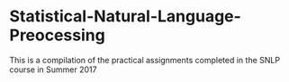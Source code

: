 # Statistical-Natural-Language-Preocessing
This is a compilation of the practical assignments completed in the SNLP course in Summer 2017
